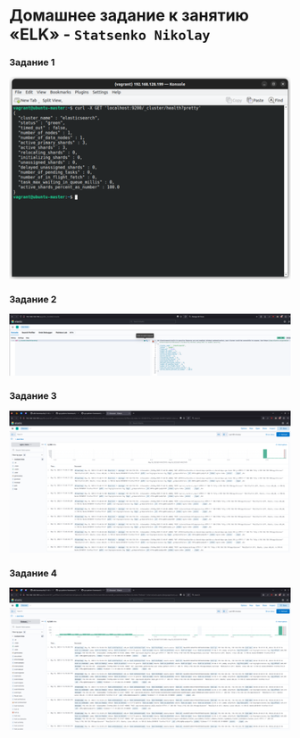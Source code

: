 # Домашнее задание к занятию «ELK» - `Statsenko Nikolay`

### Задание 1

![Task1](https://raw.githubusercontent.com/Pookson/sys-pattern-homework/main/img/11.3/elk_task1.png)

### Задание 2

![Task2](https://raw.githubusercontent.com/Pookson/sys-pattern-homework/main/img/11.3/elk_task2.png)

### Задание 3

![Task3](https://raw.githubusercontent.com/Pookson/sys-pattern-homework/main/img/11.3/elk_task3.png)

### Задание 4

![Task4](https://raw.githubusercontent.com/Pookson/sys-pattern-homework/main/img/11.3/elk_task4.png)
